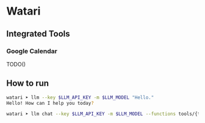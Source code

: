 # Watari

## Integrated Tools

### Google Calendar

TODO()

## How to run

```bash
watari ➤ llm --key $LLM_API_KEY -m $LLM_MODEL "Hello."
Hello! How can I help you today?
```

```bash
watari ➤ llm chat --key $LLM_API_KEY -m $LLM_MODEL --functions tools/{tools}.py --td
```
